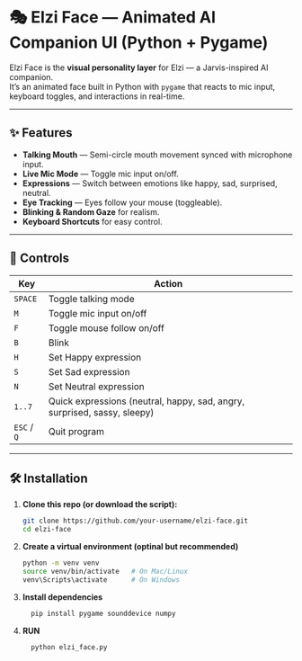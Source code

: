 # 🎭 Elzi Face — Animated AI Companion UI (Python + Pygame)

Elzi Face is the **visual personality layer** for Elzi — a Jarvis-inspired AI companion.  
It’s an animated face built in Python with `pygame` that reacts to mic input, keyboard toggles, and interactions in real-time.

---

## ✨ Features
- **Talking Mouth** — Semi-circle mouth movement synced with microphone input.  
- **Live Mic Mode** — Toggle mic input on/off.  
- **Expressions** — Switch between emotions like happy, sad, surprised, neutral.  
- **Eye Tracking** — Eyes follow your mouse (toggleable).  
- **Blinking & Random Gaze** for realism.  
- **Keyboard Shortcuts** for easy control.  

---

## 🎹 Controls
| Key | Action |
|-----|---------|
| `SPACE` | Toggle talking mode |
| `M` | Toggle mic input on/off |
| `F` | Toggle mouse follow on/off |
| `B` | Blink |
| `H` | Set Happy expression |
| `S` | Set Sad expression |
| `N` | Set Neutral expression |
| `1..7` | Quick expressions (neutral, happy, sad, angry, surprised, sassy, sleepy) |
| `ESC` / `Q` | Quit program |

---

## 🛠️ Installation

1. **Clone this repo (or download the script):**
   ```bash
   git clone https://github.com/your-username/elzi-face.git
   cd elzi-face
2. **Create a virtual environment (optinal but recommended)**
   ```bash
   python -m venv venv
   source venv/bin/activate   # On Mac/Linux
   venv\Scripts\activate      # On Windows
3. **Install dependencies**
   ```bash
     pip install pygame sounddevice numpy
4. **RUN**
    ```bash
      python elzi_face.py
